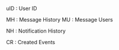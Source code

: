 uID : User ID






MH : Message History
MU : Message Users

NH : Notification History

CR : Created Events